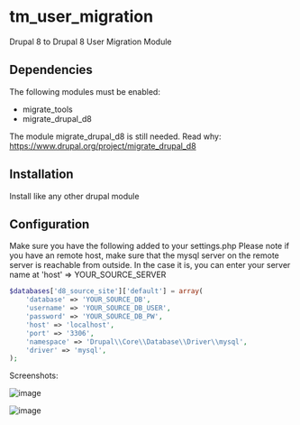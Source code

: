 # tm_user_migration
Drupal 8 to Drupal 8 User Migration Module

## Dependencies
The following modules must be enabled:
- migrate_tools
- migrate_drupal_d8

The module migrate_drupal_d8 is still needed.
Read why: https://www.drupal.org/project/migrate_drupal_d8

## Installation
Install like any other drupal module

## Configuration
Make sure you have the following added to your settings.php
Please note if you have an remote host, make sure that the mysql server on the remote server is reachable from outside.
In the case it is, you can enter your server name at 'host' => YOUR_SOURCE_SERVER

```php
$databases['d8_source_site']['default'] = array(
    'database' => 'YOUR_SOURCE_DB',
    'username' => 'YOUR_SOURCE_DB_USER',
    'password' => 'YOUR_SOURCE_DB_PW',
    'host' => 'localhost',
    'port' => '3306',
    'namespace' => 'Drupal\\Core\\Database\\Driver\\mysql',
    'driver' => 'mysql',
);
```

Screenshots:

![image](https://user-images.githubusercontent.com/73037419/109866004-0e656800-7c65-11eb-96f2-861f4d9264b7.png)

![image](https://user-images.githubusercontent.com/73037419/109866057-191ffd00-7c65-11eb-82d7-22e74456de21.png)
